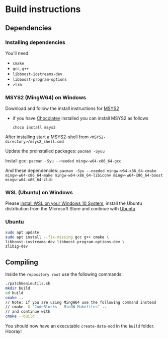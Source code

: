 # Build instructions

## Dependencies

### Installing dependencies

You'll need:
- `cmake`
- `gcc`, `g++`
- `libboost-iostreams-dev`
- `libboost-program-options`
- `zlib`


### MSYS2 (MingW64) on Windows
Download and follow the install instructions for [MSYS2](https://www.msys2.org/)
  - if you have [Chocolatey](chocolatey.org/) installed you can install MSYS2 as follows

    `choco install msys2`

After installing start a MSYS2-shell from `<MSYS2-directory>/msys2_shell.cmd`

Update the preinstalled packages: `pacman -Syuu`

Install gcc: `pacman -Syu --needed mingw-w64-x86_64-gcc `

And these dependencies:
`pacman -Syu --needed mingw-w64-x86_64-cmake mingw-w64-x86_64-make mingw-w64-x86_64-libiconv mingw-w64-x86_64-boost mingw-w64-x86_64-zlib`

### WSL (Ubuntu) on Windows

Please [install WSL on your Windows 10 System](https://docs.microsoft.com/en-us/windows/wsl/install-win10), install the Ubuntu distribution from the Microsoft Store and continue with [Ubuntu](#ubuntu)

### Ubuntu

```sh
sudo apt update 
sudo apt install --fix-missing gcc g++ cmake \
libboost-iostreams-dev libboost-program-options-dev \
zlib1g-dev
```

## Compiling

Inside the `repository root` use the following commands:

```sh
./patchGenieutils.sh
mkdir build
cd build
cmake ..
// Note: if you are using MingW64 use the following command instead
// cmake -G "CodeBlocks - MinGW Makefiles" .. 
// and continue with 
cmake --build .
```




You should now have an executable `create-data-mod` in the `build` folder. Hooray!
